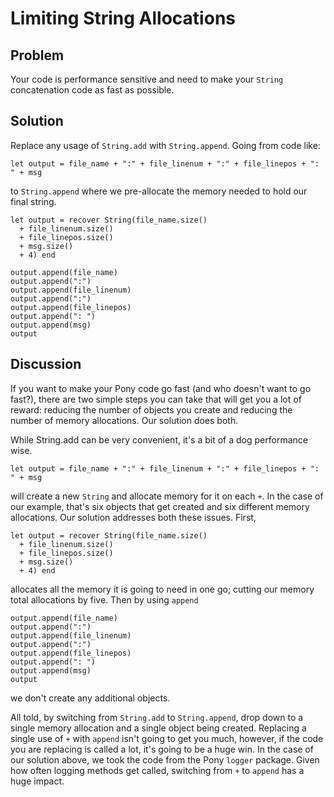 # Limiting String Allocations

## Problem

Your code is performance sensitive and need to make your `String` concatenation
code as fast as possible.

## Solution

Replace any usage of `String.add` with `String.append`. Going from code like:

```pony
let output = file_name + ":" + file_linenum + ":" + file_linepos + ": " + msg
```

to `String.append` where we pre-allocate the memory needed to hold our final
string.

```pony
let output = recover String(file_name.size()
  + file_linenum.size()
  + file_linepos.size()
  + msg.size()
  + 4) end

output.append(file_name)
output.append(":")
output.append(file_linenum)
output.append(":")
output.append(file_linepos)
output.append(": ")
output.append(msg)
output
```

## Discussion

If you want to make your Pony code go fast (and who doesn't want to go fast?),
there are two simple steps you can take that will get  you a lot of reward:
reducing the number of objects you create and reducing the number of memory
allocations. Our solution does both. 

While String.add can be very convenient, it's a bit of a dog performance wise.

```pony
let output = file_name + ":" + file_linenum + ":" + file_linepos + ": " + msg
```

will create a new `String` and allocate memory for it on each `+`. In the case 
of our example, that's six objects that get created and six different memory
allocations. Our solution addresses both these issues. First, 

```pony
let output = recover String(file_name.size()
  + file_linenum.size()
  + file_linepos.size()
  + msg.size()
  + 4) end
```

allocates all the memory it is going to need in one go; cutting our memory
total allocations by five. Then by using `append`

```
output.append(file_name)
output.append(":")
output.append(file_linenum)
output.append(":")
output.append(file_linepos)
output.append(": ")
output.append(msg)
output
```

we don't create any additional objects. 

All told, by switching from `String.add` to `String.append`, drop down to a
single memory allocation and a single object being created. Replacing a single 
use of `+` with `append` isn't going to get you much, however, if the code you
are replacing is called a lot, it's going to be a huge win. In the case of our
solution above, we took the code from the Pony `logger` package. Given how often
logging methods get called, switching from `+` to `append` has a huge impact.


